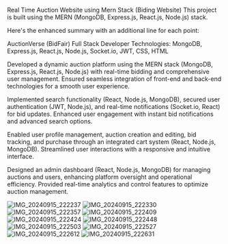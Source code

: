 Real Time Auction Website using Mern Stack (Biding Website)
This project is built using the MERN (MongoDB, Express.js, React.js, Node.js) stack.

Here's the enhanced summary with an additional line for each point:


AuctionVerse (BidFair)
Full Stack Developer
Technologies: MongoDB, Express.js, React.js, Node.js, Socket.io, JWT, CSS, HTML


Developed a dynamic auction platform using the MERN stack (MongoDB, Express.js, React.js, Node.js) with real-time bidding and comprehensive user management. Ensured seamless integration of front-end and back-end technologies for a smooth user experience.

Implemented search functionality (React, Node.js, MongoDB), secured user authentication (JWT, Node.js), and real-time notifications (Socket.io, React) for bid updates. Enhanced user engagement with instant bid notifications and advanced search options.

Enabled user profile management, auction creation and editing, bid tracking, and purchase through an integrated cart system (React, Node.js, MongoDB). Streamlined user interactions with a responsive and intuitive interface.

Designed an admin dashboard (React, Node.js, MongoDB) for managing auctions and users, enhancing platform oversight and operational efficiency. Provided real-time analytics and control features to optimize auction management.

![IMG_20240915_222237](https://github.com/user-attachments/assets/98bdc59e-96ee-48f9-8d16-8010af7d7328)
![IMG_20240915_222330](https://github.com/user-attachments/assets/4bb0f34b-ca27-4202-ac33-a3f6c4e86761)
![IMG_20240915_222357](https://github.com/user-attachments/assets/dff3a5b4-742e-4f43-91f0-82864189d55f)
![IMG_20240915_222409](https://github.com/user-attachments/assets/0debcf7b-5953-4178-943f-5ccd6bd014a8)
![IMG_20240915_222424](https://github.com/user-attachments/assets/6c1fb3dd-0f30-42cc-be02-ef65f2b67158)
![IMG_20240915_222448](https://github.com/user-attachments/assets/c81b5e4d-e7fc-4438-8d99-9eaafd9ddb5c)
![IMG_20240915_222503](https://github.com/user-attachments/assets/e20b5ce5-760f-4224-bcc0-f6706ae93357)
![IMG_20240915_222527](https://github.com/user-attachments/assets/7d9fdecc-5f3b-4a39-9ab3-c565aa26c0c5)
![IMG_20240915_222612](https://github.com/user-attachments/assets/a33a40fa-07ee-4419-94ab-3b0980c51d5c)
![IMG_20240915_222631](https://github.com/user-attachments/assets/38a8cd80-5aa1-4329-a309-8e2a2ef45bc6)
